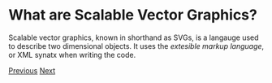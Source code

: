 # What are Scalable Vector Graphics?

Scalable vector graphics, known in shorthand as SVGs, is a langauge used to describe two dimensional objects. It uses the *extesible markup language*, or XML synatx when writing the code.

[Previous](README.md)                                                                                                                                [Next](Language.md)
